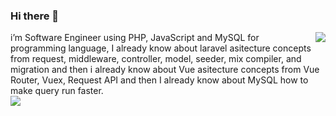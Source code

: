 ### Hi there 👋

<img align='right' src="https://github-readme-stats.vercel.app/api/top-langs/?username=albasyir&hide=html&theme=merko" />
i’m Software Engineer using PHP, JavaScript and MySQL for
programming language, I already know about laravel asitecture
concepts from request, middleware, controller, model, seeder, mix
compiler, and migration and then i already know about Vue asitecture concepts
from Vue Router, Vuex, Request API and then I already know about MySQL how
to make query run faster.

<div>
  <center>
     <img align="left" src="https://github-readme-stats.vercel.app/api?username=albasyir&show_icons=true&theme=merko" />
  </center>
</div>
